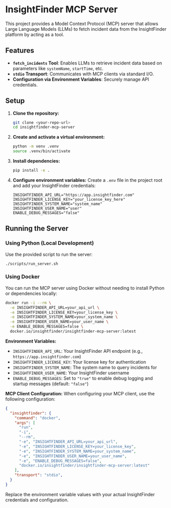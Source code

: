 # InsightFinder MCP Server

This project provides a Model Context Protocol (MCP) server that allows Large Language Models (LLMs) to fetch incident data from the InsightFinder platform by acting as a tool.

## Features

-   **`fetch_incidents` Tool**: Enables LLMs to retrieve incident data based on parameters like `systemName`, `startTime`, etc.
-   **`stdio` Transport**: Communicates with MCP clients via standard I/O.
-   **Configuration via Environment Variables**: Securely manage API credentials.

## Setup

1.  **Clone the repository:**
    ```bash
    git clone <your-repo-url>
    cd insightfinder-mcp-server
    ```

2.  **Create and activate a virtual environment:**
    ```bash
    python -m venv .venv
    source .venv/bin/activate
    ```

3.  **Install dependencies:**
    ```bash
    pip install -e .
    ```

4.  **Configure environment variables:**
    Create a `.env` file in the project root and add your InsightFinder credentials:
    ```
    INSIGHTFINDER_API_URL="https://app.insightfinder.com"
    INSIGHTFINDER_LICENSE_KEY="your_license_key_here"
    INSIGHTFINDER_SYSTEM_NAME="system_name"
    INSIGHTFINDER_USER_NAME="user"
    ENABLE_DEBUG_MESSAGES="false"
    ```

## Running the Server

### Using Python (Local Development)

Use the provided script to run the server:

```bash
./scripts/run_server.sh
```

### Using Docker

You can run the MCP server using Docker without needing to install Python or dependencies locally:

```bash
docker run -i --rm \
  -e INSIGHTFINDER_API_URL=your_api_url \
  -e INSIGHTFINDER_LICENSE_KEY=your_license_key \
  -e INSIGHTFINDER_SYSTEM_NAME=your_system_name \
  -e INSIGHTFINDER_USER_NAME=your_user_name \
  -e ENABLE_DEBUG_MESSAGES=false \
  docker.io/insightfinder/insightfinder-mcp-server:latest
```

**Environment Variables:**
- `INSIGHTFINDER_API_URL`: Your InsightFinder API endpoint (e.g., `https://app.insightfinder.com`)
- `INSIGHTFINDER_LICENSE_KEY`: Your license key for authentication
- `INSIGHTFINDER_SYSTEM_NAME`: The system name to query incidents for
- `INSIGHTFINDER_USER_NAME`: Your InsightFinder username
- `ENABLE_DEBUG_MESSAGES`: Set to `"true"` to enable debug logging and startup messages (default: `"false"`)

**MCP Client Configuration:**
When configuring your MCP client, use the following configuration:

```json
{
  "insightfinder": {
    "command": "docker",
    "args": [
      "run",
      "-i",
      "--rm",
      "-e", "INSIGHTFINDER_API_URL=your_api_url",
      "-e", "INSIGHTFINDER_LICENSE_KEY=your_license_key",
      "-e", "INSIGHTFINDER_SYSTEM_NAME=your_system_name",
      "-e", "INSIGHTFINDER_USER_NAME=your_user_name",
      "-e", "ENABLE_DEBUG_MESSAGES=false",
      "docker.io/insightfinder/insightfinder-mcp-server:latest"
    ],
    "transport": "stdio",
  }
}
```

Replace the environment variable values with your actual InsightFinder credentials and configuration.